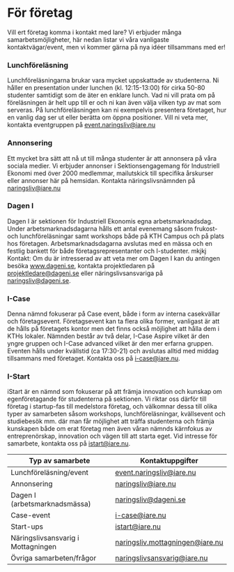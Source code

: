 # För företag

Vill ert företag komma i kontakt med Iare? Vi erbjuder många samarbetsmöjligheter, här nedan listar vi våra vanligaste kontaktvägar/event, men vi kommer gärna på nya idéer tillsammans med er!​

### Lunchföreläsning
​​Lunchföreläsningarna brukar vara mycket uppskattade av studenterna. Ni håller en presentation under lunchen (kl. 12:15-13:00) för cirka 50-80 studenter samtidigt som de äter en enklare lunch. Vad ni vill prata om på föreläsningen är helt upp till er och ni kan även välja vilken typ av mat som serveras. På lunchföreläsningen kan ni exempelvis presentera företaget, hur en vanlig dag ser ut eller berätta om öppna positioner.​ Vill ni veta mer, kontakta eventgruppen på event.naringsliv@iare.nu ​

### Annonsering
​Ett mycket bra sätt att nå ut till många studenter är att annonsera på våra sociala medier. Vi erbjuder annonser i Sektionsengagemang för Industriell Ekonomi med över 2000 medlemmar, mailutskick till specifika årskurser eller annonser här på hemsidan. Kontakta näringslivsnämnden på naringsliv@iare.nu​

### Dagen I
Dagen I är sektionen för Industriell Ekonomis egna arbetsmarknadsdag. Under arbetsmarknadsdagarna hålls ett antal evenemang såsom frukost- och lunchföreläsningar samt workshops både på KTH Campus och på plats hos företagen. Arbetsmarknadsdagarna avslutas med en mässa och en festlig bankett för både företagsrepresentanter och I-studenter.
mkjkj
Kontakt: Om du är intresserad av att veta mer om Dagen I kan du antingen besöka www.dageni.se, kontakta projektledaren på projektledare@dageni.se eller näringslivsansvariga på naringsliv@dageni.se.

### I-Case
Denna nämnd fokuserar på Case event, både i form av interna casekvällar och företagsevent. Företagsevent kan ta flera olika former, vanligast är att de hålls på företagets kontor men det finns också möjlighet att hålla dem i KTHs lokaler. Nämnden består av två delar, I-Case Aspire vilket är den yngre gruppen och I-Case advanced vilket är den mer erfarna gruppen. Eventen hålls under kvällstid (ca 17:30-21) och avslutas alltid med middag tillsammans med företaget. Kontakta oss på i-case@iare.nu.

### I-Start
iStart är en nämnd som fokuserar på att främja innovation och kunskap om egenföretagande för studenterna på sektionen. Vi riktar oss därför till företag i startup-fas till medelstora företag, och välkomnar dessa till olika typer av samarbeten såsom workshops, lunchföreläsningar, kvällsevent och studiebesök mm. där man får möjlighet att träffa studenterna och främja kunskapen både om erat företag men även våran nämnds kärnfokus av entreprenörskap, innovation och vägen till att starta eget. Vid intresse för samarbete, kontakta oss på istart@iare.nu.




| Typ av samarbete                            | Kontaktuppgifter                     |
| ------------------------------------------ | ----------------------------------- |
| Lunchföreläsning/event                      | event.naringsliv@iare.nu            |
| Annonsering                                 | naringsliv@iare.nu                  |
| Dagen I (arbetsmarknadsmässa)               | naringsliv@dageni.se                |
| Case-event                                  | i-case@iare.nu                      |
| Start-ups                                  | istart@iare.nu                       |
| Näringslivsansvarig i Mottagningen          | naringsliv.mottagningen@iare.nu     |
| Övriga samarbeten/frågor                   | naringslivsansvarig@iare.nu         |
